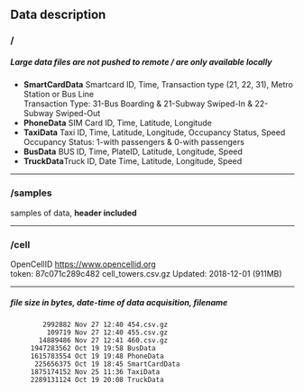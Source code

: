 ## Data description

### / 
##### Large data files **are not pushed** to remote / are only available locally

* **SmartCardData** Smartcard ID, Time, Transaction type (21, 22, 31), Metro Station or Bus Line  
Transaction Type:  31-Bus Boarding & 21-Subway Swiped-In  & 22-Subway Swiped-Out  
* **PhoneData** SIM Card ID, Time, Latitude, Longitude   
* **TaxiData** Taxi ID, Time, Latitude, Longitude, Occupancy Status, Speed  
Occupancy Status: 1-with passengers & 0-with passengers  
* **BusData** BUS ID, Time, PlateID, Latitude, Longitude, Speed  
* **TruckData**Truck ID, Date Time, Latitude, Longitude, Speed
___
### /samples 

samples of data, **header included**
___
### /cell

OpenCellID https://www.opencellid.org  
token: 87c071c289c482
cell_towers.csv.gz
Updated: 2018-12-01 (911MB)

___

##### file size in bytes, date-time of data acquisition, filename

            2992882 Nov 27 12:40 454.csv.gz
             109719 Nov 27 12:40 455.csv.gz
           14889486 Nov 27 12:41 460.csv.gz
         1947283562 Oct 19 19:58 BusData
         1615783554 Oct 19 19:48 PhoneData
          225656375 Oct 19 18:45 SmartCardData
         1875174152 Nov 25 11:36 TaxiData
         2289131124 Oct 19 20:08 TruckData
